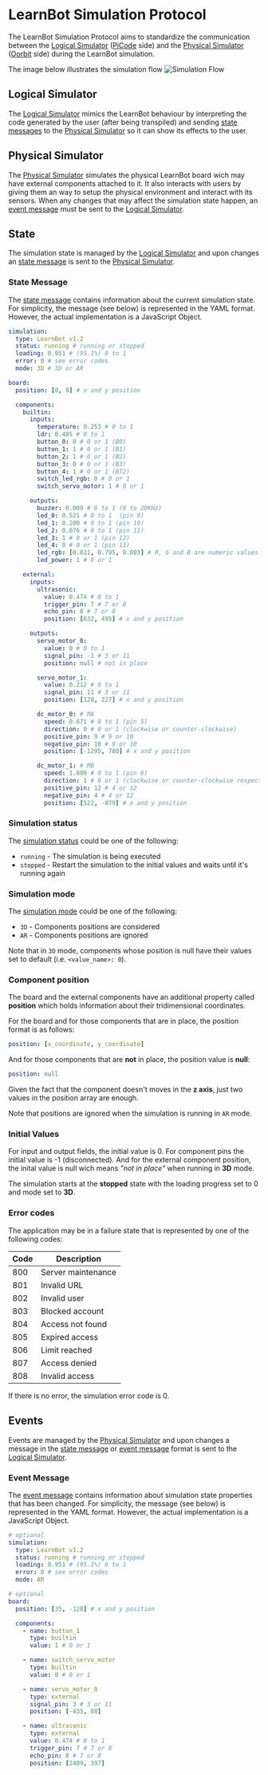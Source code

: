 # LearnBot Simulation Protocol

The LearnBot Simulation Protocol aims to standardize the communication between the [Logical Simulator](#logical-simulator) ([PiCode](https://picode.com.br) side) and the [Physical Simulator](#physical-simulator) ([Oorbit](https://oorbit.com.br) side) during the LearnBot simulation.

The image below illustrates the simulation flow
![Simulation Flow](./assets/code-simulation-flow.png)

## Logical Simulator

The [Logical Simulator](#logical-simulator) mimics the LearnBot behaviour by interpreting the code generated by the user (after being transpiled) and sending [state messages](#state-message) to the [Physical Simulator](#physical-simulator) so it can show its effects to the user.

## Physical Simulator

The [Physical Simulator](#physical-simulator) simulates the physical LearnBot board wich may have external components attached to it. It also interacts with users by giving them an way to setup the physical environment and interact with its sensors. When any changes that may affect the simulation state happen, an [event message](#event-message) must be sent to the [Logical Simulator](#logical-simulator).

## State

The simulation state is managed by the [Logical Simulator](#logical-simulator) and upon changes an [state message](#state-message) is sent to the [Physical Simulator](#physical-simulator).

### State Message

The [state message](#state-message) contains information about the current simulation state. For simplicity, the message (see below) is represented in the YAML format. However, the actual implementation is a JavaScript Object.

```yaml
simulation:
  type: LearnBot v1.2
  status: running # running or stopped
  loading: 0.951 # (95.1%) 0 to 1
  error: 0 # see error codes
  mode: 3D # 3D or AR

board:
  position: [0, 0] # x and y position

  components:
    builtin:
      inputs:
        temperature: 0.253 # 0 to 1
        ldr: 0.485 # 0 to 1
        button_0: 0 # 0 or 1 (B0)
        button_1: 1 # 0 or 1 (B1)
        button_2: 1 # 0 or 1 (B2)
        button_3: 0 # 0 or 1 (B3)
        button_4: 1 # 0 or 1 (BT2)
        switch_led_rgb: 0 # 0 or 1
        switch_servo_motor: 1 # 0 or 1

      outputs:
        buzzer: 0.000 # 0 to 1 (0 to 20KHz)
        led_0: 0.521 # 0 to 1  (pin 9)
        led_1: 0.200 # 0 to 1 (pin 10)
        led_2: 0.076 # 0 to 1 (pin 11)
        led_3: 1 # 0 or 1 (pin 12)
        led_4: 0 # 0 or 1 (pin 13)
        led_rgb: [0.021, 0.795, 0.003] # R, G and B are numeric values ranging from 0 to 1
        led_power: 1 # 0 or 1

    external:
      inputs:
        ultrasonic:
          value: 0.474 # 0 to 1
          trigger_pin: 7 # 7 or 8
          echo_pin: 8 # 7 or 8
          position: [632, 495] # x and y position

      outputs:
        servo_motor_0:
          value: 0 # 0 to 1
          signal_pin: -1 # 3 or 11
          position: null # not in place

        servo_motor_1:
          value: 0.212 # 0 to 1
          signal_pin: 11 # 3 or 11
          position: [128, 227] # x and y position

        dc_motor_0: # MA
          speed: 0.671 # 0 to 1 (pin 5)
          direction: 0 # 0 or 1 (clockwise or counter-clockwise)
          positive_pin: 9 # 9 or 10
          negative_pin: 10 # 9 or 10
          position: [-1295, 780] # x and y position

        dc_motor_1: # MB
          speed: 1.000 # 0 to 1 (pin 6)
          direction: 1 # 0 or 1 (clockwise or counter-clockwise respectively)
          positive_pin: 12 # 4 or 12
          negative_pin: 4 # 4 or 12
          position: [522, -879] # x and y position
```

### Simulation status

The [simulation status](#simulation-status) could be one of the following:

- `running` - The simulation is being executed
- `stopped` - Restart the simulation to the initial values and waits until it's running again

### Simulation mode

The [simulation mode](#simulation-mode) could be one of the following:

- `3D` - Components positions are considered
- `AR` - Components positions are ignored

Note that in `3D` mode, components whose position is null have their values set to default (i.e. `<value_name>: 0`).

### Component position

The board and the external components have an additional property called **position** which holds information about their tridimensional coordinates.

For the board and for those components that are in place, the position format is as follows:

```yaml
position: [x_coordinate, y_coordinate]
```

And for those components that are **not** in place, the position value is **null**:

```yaml
position: null
```

Given the fact that the component doesn't moves in the **z axis**, just two values in the position array are enough.

Note that positions are ignored when the simulation is running in `AR` mode.

### Initial Values

For input and output fields, the initial value is 0. For component pins the initial value is -1 (disconnected). And for the external component position, the inital value is null wich means _"not in place"_ when running in **3D** mode.

The simulation starts at the **stopped** state with the loading progress set to 0 and mode set to **3D**.

### Error codes

The application may be in a failure state that is represented by one of the following codes:

| Code | Description        |
| ---- | ------------------ |
| 800  | Server maintenance |
| 801  | Invalid URL        |
| 802  | Invalid user       |
| 803  | Blocked account    |
| 804  | Access not found   |
| 805  | Expired access     |
| 806  | Limit reached      |
| 807  | Access denied      |
| 808  | Invalid access     |

If there is no error, the simulation error code is 0.

## Events

Events are managed by the [Physical Simulator](#physical-simulator) and upon changes a message in the [state message](#state-message) or [event message](#event-message) format is sent to the [Logical Simulator](#logical-simulator).

### Event Message

The [event message](#event-message) contains information about simulation state properties that has been changed. For simplicity, the message (see below) is represented in the YAML format. However, the actual implementation is a JavaScript Object.

```yaml
# optional
simulation:
  type: LearnBot v1.2
  status: running # running or stopped
  loading: 0.951 # (95.1%) 0 to 1
  error: 0 # see error codes
  mode: AR

# optional
board:
  position: [35, -128] # x and y position

  components:
    - name: button_1
      type: builtin
      value: 1 # 0 or 1

    - name: switch_servo_motor
      type: builtin
      value: 0 # 0 or 1

    - name: servo_motor_0
      type: external
      signal_pin: 3 # 3 or 11
      position: [-435, 88]

    - name: ultrasonic
      type: external
      value: 0.474 # 0 to 1
      trigger_pin: 7 # 7 or 8
      echo_pin: 8 # 7 or 8
      position: [2409, 397]
```
